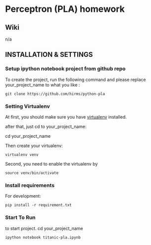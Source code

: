 # Perceptron (PLA) homework

## Wiki 

n/a


## INSTALLATION & SETTINGS
    
### Setup ipython notebook project from github repo

To create the project, run the following command and please replace your\_project_name to what you like :

    git clone https://github.com/hirms/python-pla

### Setting Virtualenv

At first, you should make sure you have [virtualenv](http://www.virtualenv.org/) installed. 

after that, just cd to your\_project_name:

   cd your\_project_name

Then create your virtualenv:

    virtualenv venv
    
Second, you need to enable the virtualenv by

	source venv/bin/activate
	



### Install requirements

For development:

    pip install -r requirement.txt



### Start To Run

to start project.  cd your\_project_name

```bash
ipython notebook titanic-pla.ipynb
```
